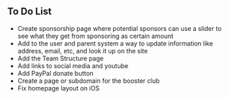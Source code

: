 To Do List
----------
* Create sponsorship page where potential sponsors can use a slider to see what they get from sponsoring as certain amount
* Add to the user and parent system a way to update information like address, email, etc, and look it up on the site
* Add the Team Structure page
* Add links to social media and youtube
* Add PayPal donate button
* Create a page or subdomain for the booster club
* Fix homepage layout on iOS